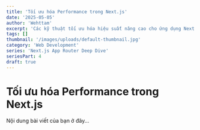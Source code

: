 ```yaml
---
title: 'Tối ưu hóa Performance trong Next.js'
date: '2025-05-05'
author: 'Wehttam'
excerpt: 'Các kỹ thuật tối ưu hóa hiệu suất nâng cao cho ứng dụng Next.js, từ phân tích bundle size đến tối ưu hóa font và hình ảnh.'
tags: []
thumbnail: '/images/uploads/default-thumbnail.jpg'
category: 'Web Development'
series: 'Next.js App Router Deep Dive'
seriesPart: 4
draft: true
---
```


# Tối ưu hóa Performance trong Next.js

Nội dung bài viết của bạn ở đây...
